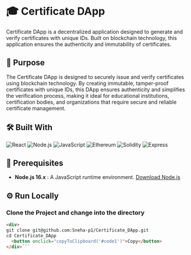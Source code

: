 # 🎓 Certificate DApp

Certificate DApp is a decentralized application designed to generate and verify certificates with unique IDs. Built on blockchain technology, this application ensures the authenticity and immutability of certificates.

## 🎯 Purpose

The Certificate DApp is designed to securely issue and verify certificates using blockchain technology. By creating immutable, tamper-proof certificates with unique IDs, this DApp ensures authenticity and simplifies the verification process, making it ideal for educational institutions, certification bodies, and organizations that require secure and reliable certificate management.
## 🛠️ Built With

![React](https://img.shields.io/badge/-React-61DAFB?style=flat-square&logo=React&logoColor=black)
![Node.js](https://img.shields.io/badge/-Node.js-339933?style=flat-square&logo=Node.js&logoColor=white)
![JavaScript](https://img.shields.io/badge/-JavaScript-F7DF1E?style=flat-square&logo=JavaScript&logoColor=black)
![Ethereum](https://img.shields.io/badge/-Ethereum-3C3C3D?style=flat-square&logo=Ethereum&logoColor=white)
![Solidity](https://img.shields.io/badge/-Solidity-363636?style=flat-square&logo=Solidity&logoColor=white)
![Express](https://img.shields.io/badge/-Express-000000?style=flat-square&logo=Express&logoColor=white)

## 📢 Prerequisites

- **Node.js 16.x** : A JavaScript runtime environment. [Download Node.js](https://nodejs.org/)
## ⚙️ Run Locally

### Clone the Project and change into the directory
```html
<div>
git clone git@github.com:Sneha-p1/Certificate_DApp.git
cd Certificate_DApp
  <button onclick="copyToClipboard('#code1')">Copy</button>
</div>```





